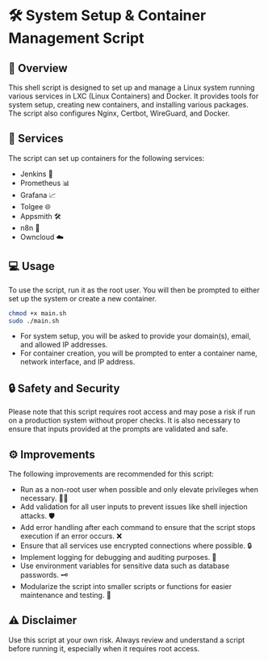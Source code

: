 # 🛠️ System Setup & Container Management Script

## 📝 Overview

This shell script is designed to set up and manage a Linux system running various services in LXC (Linux Containers) and Docker. It provides tools for system setup, creating new containers, and installing various packages. The script also configures Nginx, Certbot, WireGuard, and Docker.

## 🚀 Services

The script can set up containers for the following services:

- Jenkins 🔧
- Prometheus 📊
- Grafana 📈
- Tolgee 🌐
- Appsmith 🛠️
- n8n 🔄
- Owncloud ☁️

## 💻 Usage

To use the script, run it as the root user. You will then be prompted to either set up the system or create a new container.

```bash
chmod +x main.sh
sudo ./main.sh
```

- For system setup, you will be asked to provide your domain(s), email, and allowed IP addresses.
- For container creation, you will be prompted to enter a container name, network interface, and IP address.

## 🔒 Safety and Security

Please note that this script requires root access and may pose a risk if run on a production system without proper checks. It is also necessary to ensure that inputs provided at the prompts are validated and safe.

## ⚙️ Improvements

The following improvements are recommended for this script:

- Run as a non-root user when possible and only elevate privileges when necessary. 🧑‍💻
- Add validation for all user inputs to prevent issues like shell injection attacks. 🛡️
- Add error handling after each command to ensure that the script stops execution if an error occurs. ❌
- Ensure that all services use encrypted connections where possible. 🔒
- Implement logging for debugging and auditing purposes. 📝
- Use environment variables for sensitive data such as database passwords. 🗝️
- Modularize the script into smaller scripts or functions for easier maintenance and testing. 🧩

## ⚠️ Disclaimer

Use this script at your own risk. Always review and understand a script before running it, especially when it requires root access.
